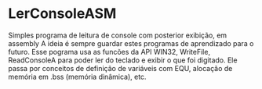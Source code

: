 # LerConsoleASM
Simples programa de leitura de console com posterior exibição, em assembly
A ideia é sempre guardar estes programas de aprendizado para o futuro.
Esse pograma usa as funcões da API WIN32, WriteFile, ReadConsoleA para poder ler do teclado e exibir o que foi digitado.
Ele passa por conceitos de definição de variáveis com EQU, alocação de memória em .bss (memória dinâmica), etc.
